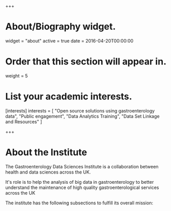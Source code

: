 +++
# About/Biography widget.
widget = "about"
active = true
date = 2016-04-20T00:00:00

# Order that this section will appear in.
weight = 5

# List your academic interests.
[interests]
  interests = [
    "Open source solutions using gastroenterology data",
    "Public engagement",
    "Data Analytics Training",
    "Data Set Linkage and Resources"
  ]

+++

# About the Institute

The Gastroenterology Data Sciences Institute is a collaboration between health and data sciences across the UK. 

It's role is to help the analysis of big data in gastroenterology to better understand the maintenance of high quality gastroenterological services across the UK 

The institute has the following subsections to fulfill its overall mission:

